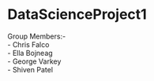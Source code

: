 # DataScienceProject1
Group Members:- <br />
    - Chris Falco <br />
    - Ella Bojneag <br />
    - George Varkey <br />
    - Shiven Patel <br />
